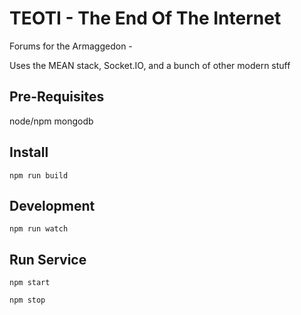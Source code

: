 TEOTI - The End Of The Internet
===============================
Forums for the Armaggedon - 

Uses the MEAN stack, Socket.IO, and a bunch of other modern stuff

Pre-Requisites
--------------
node/npm
mongodb

Install
-------

`npm run build`

Development
-----------

`npm run watch`

Run Service
-----------

`npm start`

`npm stop`
